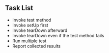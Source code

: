 ## Task List

- Invoke test method
- Invoke setUp first
- Invoke tearDown afterward
- Invoke tearDown even if the test method fails
- Run multiple test
- Report collected results